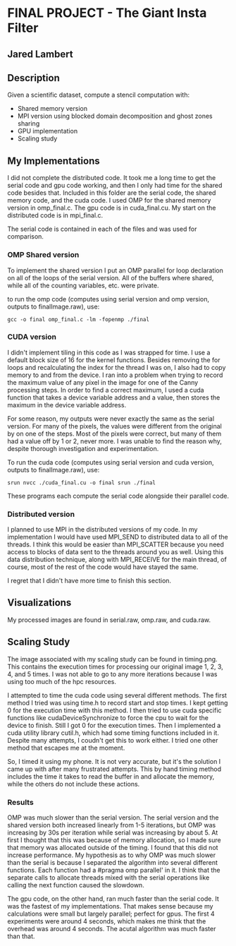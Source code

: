 # FINAL PROJECT - The Giant Insta Filter
## Jared Lambert

## Description
Given a scientific dataset, compute a stencil computation with:
* Shared memory version
* MPI version using blocked domain decomposition and ghost zones sharing
* GPU implementation
* Scaling study

## My Implementations

I did not complete the distributed code. It took me a long time to get the serial code and gpu code working, and then I only had time for the shared code besides that. Included in this folder are the serial code, the shared memory code, and the cuda code.
I used OMP for the shared memory version in omp_final.c. The gpu code is in cuda_final.cu. My start on the distributed code is in mpi_final.c.

The serial code is contained in each of the files and was used for comparison.  

### OMP Shared version
To implement the shared version I put an OMP parallel for loop declaration on all of the loops of the serial version.
All of the buffers where shared, while all of the counting variables, etc. were private.   

to run the omp code (computes using serial version and omp version, outputs to finalImage.raw), use:  

`gcc -o final omp_final.c -lm -fopenmp
./final`

### CUDA version
I didn't implement tiling in this code as I was strapped for time. I use a default block size of 16 for the kernel functions.
Besides removing the for loops and recalculating the index for the thread I was on, I also had to copy memory to and from the device.
I ran into a problem when trying to record the maximum value of any pixel in the image for one of the Canny processing steps.
In order to find a correct maximum, I used a cuda function that takes a device variable address and a value, then stores the maximum in the
device variable address.  

For some reason, my outputs were never exactly the same as the serial version. For many of the pixels, the values were different from the original by on one of the steps. Most of the pixels were correct, but many of them had a value off by 1 or 2, never more. I was unable to find the reason why, despite thorough investigation and experimentation.

To run the cuda code (computes using serial version and cuda version, outputs to finalImage.raw), use:

`srun nvcc ./cuda_final.cu -o final
srun ./final`

These programs each compute the serial code alongside their parallel code.

### Distributed version

I planned to use MPI in the distributed versions of my code. In my implementation I would have used MPI_SEND to distributed data to all of the threads. I think this would be easier than MPI_SCATTER because you need access to blocks of data sent to the threads around you as well. Using this data distribution technique, along with MPI_RECEIVE for the main thread, of course, most of the rest of the code would have stayed the same.

I regret that I didn't have more time to finish this section.

## Visualizations

My processed images are found in serial.raw, omp.raw, and cuda.raw.

## Scaling Study

The image associated with my scaling study can be found in timing.png. This contains the execution times for
processing our original image 1, 2, 3, 4, and 5 times. I was not able to go to any more iterations because I
was using too much of the hpc resources.

I attempted to time the cuda code using several different methods. The first method I tried was using time.h
to record start and stop times. I kept getting 0 for the execution time with this method. I then tried to use
cuda specific functions like cudaDeviceSynchronize to force the cpu to wait for the device to finish.
Still I got 0 for the execution times. Then I implemented a cuda utility library cutil.h, which had some timing functions
included in it. Despite many attempts, I coudn't get this to work either. I tried one other method that escapes
me at the moment.

So, I timed it using my phone. It is not very accurate, but it's the solution I came up with after many frustrated attempts. This by hand timing method includes the time it takes to read the buffer in and allocate the memory, while the others do not include these actions.

### Results

OMP was much slower than the serial version. The serial version and the shared version both increased linearly from 1-5
iterations, but OMP was increasing by 30s per iteration while serial was increasing by about 5. At first I thought that
this was because of memory allocation, so I made sure that memory was allocated outside of the timing. I found that
this did not increase performance. My hypothesis as to why OMP was much slower than the serial is because
I separated the algorithm into several different functions. Each function had a #pragma omp parallel' in it.
I think that the separate calls to allocate threads mixed with the serial operations like calling the
next function caused the slowdown.  

The gpu code, on the other hand, ran much faster than the serial code. It was the fastest of my implementations. That makes sense because my calculations were small but largely parallel; perfect for gpus. The first 4 experiments were around 4 seconds, which makes me think that the overhead was around 4 seconds. The acutal algorithm was much faster than that.
